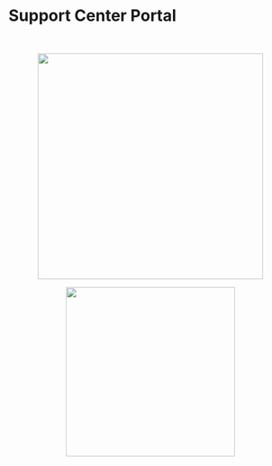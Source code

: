 # Support Center Portal
<br/>
<p align="center"><a href="https://angular.io" target="_blank"><img src="http://svgur.com/i/aeJ.svg" width=400"></a></p>
<p align="center"><a href="https://spring.io/projects/spring-boot" target="_blank"><img src="http://svgur.com/i/adm.svg" width="300"></a></p>
